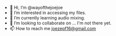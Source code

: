 - 👋 Hi, I’m @wayofthejoejoe
- 👀 I’m interested in accessing my files.
- 🌱 I’m currently learning audio mixing.
- 💞️ I’m looking to collaborate on ... I'm not there yet.
- 📫 How to reach me joezepf16@gmail.com

<!---
wayofthejoejoe/wayofthejoejoe is a ✨ special ✨ repository because its `README.md` (this file) appears on your GitHub profile.
You can click the Preview link to take a look at your changes. Me gustan los pechos. ¿Dónde está mi burro?

